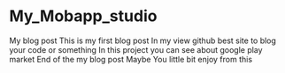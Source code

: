 # My_Mobapp_studio
My blog post
This is my first blog post
In my view github best site to blog your code or something
In this project you can see about google play market
End of the my blog post
Maybe You little bit enjoy from this

